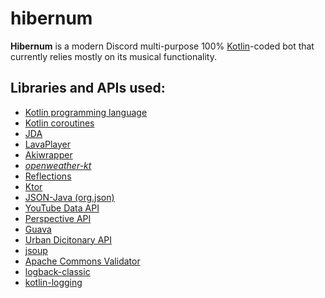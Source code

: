 # hibernum
**Hibernum** is a modern Discord multi-purpose 100% [Kotlin](https://kotlinlang.org/)-coded bot that currently relies mostly on its musical functionality.

## Libraries and APIs used:
* [Kotlin programming language](https://github.com/JetBrains/kotlin)
* [Kotlin coroutines](https://github.com/Kotlin/kotlinx.coroutines)
* [JDA](https://github.com/DV8FromTheWorld/JDA)
* [LavaPlayer](https://github.com/sedmelluq/lavaplayer)
* [Akiwrapper](https://github.com/markozajc/Akiwrapper)
* *[openweather-kt](https://github.com/ileukocyte/openweather-kt)*
* [Reflections](https://github.com/ronmamo/reflections)
* [Ktor](https://github.com/ktorio/ktor)
* [JSON-Java (org.json)](https://github.com/stleary/JSON-java)
* [YouTube Data API](https://developers.google.com/youtube/v3)
* [Perspective API](https://github.com/conversationai/perspectiveapi)
* [Guava](https://github.com/google/guava)
* [Urban Dicitonary API](https://www.urbandictionary.com/)
* [jsoup](https://github.com/jhy/jsoup)
* [Apache Commons Validator](https://commons.apache.org/proper/commons-validator/)
* [logback-classic](http://logback.qos.ch/)
* [kotlin-logging](https://github.com/MicroUtils/kotlin-logging)
